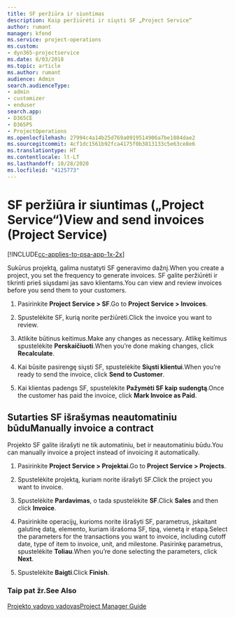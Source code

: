 ```yaml
---
title: SF peržiūra ir siuntimas
description: Kaip peržiūrėti ir siųsti SF „Project Service“
author: rumant
manager: kfend
ms.service: project-operations
ms.custom:
- dyn365-projectservice
ms.date: 8/03/2018
ms.topic: article
ms.author: rumant
audience: Admin
search.audienceType:
- admin
- customizer
- enduser
search.app:
- D365CE
- D365PS
- ProjectOperations
ms.openlocfilehash: 27994c4a14b25d769a0919514906a7be1804dae2
ms.sourcegitcommit: 4cf1dc1561b92fca4175f0b3813133c5e63ce8e6
ms.translationtype: HT
ms.contentlocale: lt-LT
ms.lasthandoff: 10/28/2020
ms.locfileid: "4125773"
---
```

# <a name="view-and-send-invoices-project-service"></a><span data-ttu-id="d9f2d-103">SF peržiūra ir siuntimas („Project Service“)</span><span class="sxs-lookup"><span data-stu-id="d9f2d-103">View and send invoices (Project Service)</span></span>

[!INCLUDE[cc-applies-to-psa-app-1x-2x](../includes/cc-applies-to-psa-app-1x-2x.md)]

<span data-ttu-id="d9f2d-104">Sukūrus projektą, galima nustatyti SF generavimo dažnį.</span><span class="sxs-lookup"><span data-stu-id="d9f2d-104">When you create a project, you set the frequency to generate invoices.</span></span> <span data-ttu-id="d9f2d-105">SF galite peržiūrėti ir tikrinti prieš siųsdami jas savo klientams.</span><span class="sxs-lookup"><span data-stu-id="d9f2d-105">You can view and review invoices before you send them to your customers.</span></span>  
  
1.  <span data-ttu-id="d9f2d-106">Pasirinkite **Project Service > SF**.</span><span class="sxs-lookup"><span data-stu-id="d9f2d-106">Go to **Project Service > Invoices**.</span></span>  
  
2.  <span data-ttu-id="d9f2d-107">Spustelėkite SF, kurią norite peržiūrėti.</span><span class="sxs-lookup"><span data-stu-id="d9f2d-107">Click the invoice you want to review.</span></span>  
  
3.  <span data-ttu-id="d9f2d-108">Atlikite būtinus keitimus.</span><span class="sxs-lookup"><span data-stu-id="d9f2d-108">Make any changes as necessary.</span></span> <span data-ttu-id="d9f2d-109">Atlikę keitimus spustelėkite **Perskaičiuoti**.</span><span class="sxs-lookup"><span data-stu-id="d9f2d-109">When you’re done making changes, click **Recalculate**.</span></span>  
  
4.  <span data-ttu-id="d9f2d-110">Kai būsite pasirengę siųsti SF, spustelėkite **Siųsti klientui**.</span><span class="sxs-lookup"><span data-stu-id="d9f2d-110">When you’re ready to send the invoice, click **Send to Customer**.</span></span>  
  
5.  <span data-ttu-id="d9f2d-111">Kai klientas padengs SF, spustelėkite **Pažymėti SF kaip sudengtą**.</span><span class="sxs-lookup"><span data-stu-id="d9f2d-111">Once the customer has paid the invoice, click **Mark Invoice as Paid**.</span></span>  
  
## <a name="manually-invoice-a-contract"></a><span data-ttu-id="d9f2d-112">Sutarties SF išrašymas neautomatiniu būdu</span><span class="sxs-lookup"><span data-stu-id="d9f2d-112">Manually invoice a contract</span></span>  
 <span data-ttu-id="d9f2d-113">Projekto SF galite išrašyti ne tik automatiniu, bet ir neautomatiniu būdu.</span><span class="sxs-lookup"><span data-stu-id="d9f2d-113">You can manually invoice a project instead of invoicing it automatically.</span></span>  
  
1.  <span data-ttu-id="d9f2d-114">Pasirinkite **Project Service > Projektai**.</span><span class="sxs-lookup"><span data-stu-id="d9f2d-114">Go to **Project Service > Projects**.</span></span>  
  
2.  <span data-ttu-id="d9f2d-115">Spustelėkite projektą, kuriam norite išrašyti SF.</span><span class="sxs-lookup"><span data-stu-id="d9f2d-115">Click the project you want to invoice.</span></span>  
  
3.  <span data-ttu-id="d9f2d-116">Spustelėkite **Pardavimas**, o tada spustelėkite **SF**.</span><span class="sxs-lookup"><span data-stu-id="d9f2d-116">Click **Sales** and then click **Invoice**.</span></span>  
  
4.  <span data-ttu-id="d9f2d-117">Pasirinkite operacijų, kurioms norite išrašyti SF, parametrus, įskaitant galutinę datą, elemento, kuriam išrašoma SF, tipą, vienetą ir etapą.</span><span class="sxs-lookup"><span data-stu-id="d9f2d-117">Select the parameters for the transactions you want to invoice, including cutoff date, type of item to invoice, unit, and milestone.</span></span> <span data-ttu-id="d9f2d-118">Pasirinkę parametrus, spustelėkite **Toliau**.</span><span class="sxs-lookup"><span data-stu-id="d9f2d-118">When you’re done selecting the parameters, click **Next**.</span></span>  
  
5.  <span data-ttu-id="d9f2d-119">Spustelėkite **Baigti**.</span><span class="sxs-lookup"><span data-stu-id="d9f2d-119">Click **Finish**.</span></span>  
  
### <a name="see-also"></a><span data-ttu-id="d9f2d-120">Taip pat žr.</span><span class="sxs-lookup"><span data-stu-id="d9f2d-120">See Also</span></span>  
 [<span data-ttu-id="d9f2d-121">Projekto vadovo vadovas</span><span class="sxs-lookup"><span data-stu-id="d9f2d-121">Project Manager Guide</span></span>](../psa/project-manager-guide.md)
